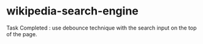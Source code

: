 # wikipedia-search-engine


Task Completed : use debounce technique with the search input on the top of the page.
